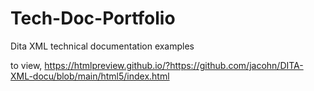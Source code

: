 # Tech-Doc-Portfolio
Dita XML technical documentation examples

to view, https://htmlpreview.github.io/?https://github.com/jacohn/DITA-XML-docu/blob/main/html5/index.html
